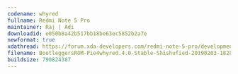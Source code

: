 ```yaml
---
codename: whyred
fullname: Redmi Note 5 Pro
maintainer: Raj | Adi
downloadid: e050b8a42b517bb18be63ec5852b2a7e
newformat: true
xdathread: https://forum.xda-developers.com/redmi-note-5-pro/development/rom-bootleggersrom-4-0-stable-whyred-t3885960
filename: BootleggersROM-Pie4whyred.4.0-Stable-Shishufied-20190203-182837.zip
buildsize: 790824387
---
```

